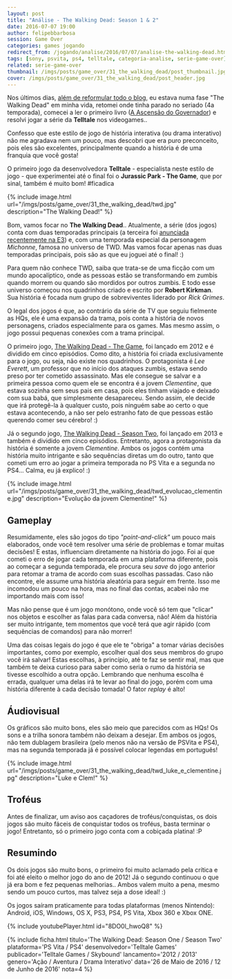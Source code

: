 ```yaml
---
layout: post
title: "Análise - The Walking Dead: Season 1 & 2"
date: 2016-07-07 19:00
author: felipebbarbosa
session: Game Over
categories: games jogando
redirect_from: /jogando/analise/2016/07/07/analise-the-walking-dead.html
tags: [sony, psvita, ps4, telltale, categoria-analise, serie-game-over]
related: serie-game-over
thumbnail: /imgs/posts/game_over/31_the_walking_dead/post_thumbnail.jpg
cover: /imgs/posts/game_over/31_the_walking_dead/post_header.jpg
---
```


Nos últimos dias, [além de reformular todo o blog](/noticias/2016/07/02/novidades-do-blog.html), eu estava numa fase "The Walking Dead" em minha vida, retomei onde tinha parado no seriado (4a temporada), comecei a ler o primeiro livro ([A Ascensão do Governador](https://www.skoob.com.br/a-ascensao-do-governador-217145ed242964.html)) e resolvi jogar a série da **Telltale** nos videogames..

<!--more-->

Confesso que este estilo de jogo de história interativa (ou drama interativo) não me agradava nem um pouco, mas descobri que era puro preconceito, pois eles são excelentes, principalmente quando a história é de uma franquia que você gosta!

O primeiro jogo da desenvolvedora **Telltale** - especialista neste estilo de jogo - que experimentei até o final foi o **Jurassic Park - The Game**, que por sinal, também é muito bom! #ficadica

{% include image.html url="/imgs/posts/game_over/31_the_walking_dead/twd.jpg" description="The Walking Dead!" %}

Bom, vamos focar no **The Walking Dead**.. Atualmente, a série (dos jogos) conta com duas temporadas principais (a terceira foi [anunciada recentemente na E3](http://vaojogar.com.br/escrito/e3-2016-alem-das-conferencias)) e, com uma temporada especial da personagem _Michonne_, famosa no universo de TWD. Mas vamos focar apenas nas duas temporadas principais, pois são as que eu joguei até o final! :)

Para quem não conhece TWD, saiba que trata-se de uma ficção com um mundo apocalíptico, onde as pessoas estão se transformando em zumbis quando morrem ou quando são mordidos por outros zumbis. E todo esse universo começou nos quadrinhos criado e escrito por **Robert Kirkman**. Sua história é focada num grupo de sobreviventes liderado por _Rick Grimes_.

O legal dos jogos é que, ao contrário da série de TV que seguiu fielmente as HQs, ele é uma expansão da trama, pois conta a história de novos personagens, criados especialmente para os games. Mas mesmo assim, o jogo possui pequenas conexões com a trama principal.

O primeiro jogo, [The Walking Dead - The Game](https://www.telltalegames.com/walkingdead/season1/), foi lançado em 2012 e é dividido em cinco episódios. Como dito, a história foi criada exclusivamente para o jogo, ou seja, não existe nos quadrinhos. O protagonista é _Lee Everett_, um professor que no início dos ataques zumbis, estava sendo preso por ter cometido assassinato. Mas ele consegue se salvar e a primeira pessoa como quem ele se encontra é a jovem _Clementine_, que estava sozinha sem seus pais em casa, pois eles tinham viajado e deixado com sua babá, que simplesmente desapareceu. Sendo assim, ele decide que irá protegê-la à qualquer custo, pois ninguém sabe ao certo o que estava acontecendo, a não ser pelo estranho fato de que pessoas estão querendo comer seu cérebro! :)

Já o segundo jogo, [The Walking Dead - Season Two](https://www.telltalegames.com/walkingdead/), foi lançado em 2013 e também é dividido em cinco episódios. Entretanto, agora a protagonista da história é somente a jovem _Clementine_. Ambos os jogos contém uma história muito intrigante e são sequências diretas um do outro, tanto que cometi um erro ao jogar a primeira temporada no PS Vita e a segunda no PS4... Calma, eu já explico! :)

{% include image.html url="/imgs/posts/game_over/31_the_walking_dead/twd_evolucao_clementine.jpg" description="Evolução da jovem Clementine!" %}

## Gameplay

Resumidamente, eles são jogos do tipo _"point-and-click"_ um pouco mais elaborados, onde você tem resolver uma série de problemas e tomar muitas decisões! E estas, influenciam diretamente na história do jogo. Foi aí que cometi o erro de jogar cada temporada em uma plataforma diferente, pois ao começar a segunda temporada, ele procura seu _save_ do jogo anterior para retomar a trama de acordo com suas escolhas passadas. Caso não encontre, ele assume uma história aleatória para seguir em frente. Isso me incomodou um pouco na hora, mas no final das contas, acabei não me importando mais com isso!

Mas não pense que é um jogo monótono, onde você só tem que "clicar" nos objetos e escolher as falas para cada conversa, não! Além da história ser muito intrigante, tem momentos que você terá que agir rápido (com sequências de comandos) para não morrer!

Uma das coisas legais do jogo é que ele te "obriga" a tomar várias decisões importantes, como por exemplo, escolher qual dos seus membros do grupo você irá salvar! Estas escolhas, à princípio, até te faz se sentir mal, mas que também te deixa curioso para saber como seria o rumo da história se tivesse escolhido a outra opção. Lembrando que nenhuma escolha é errada, qualquer uma delas irá te levar ao final do jogo, porém com uma história diferente à cada decisão tomada! O fator _replay_ é alto!

## Áudiovisual

Os gráficos são muito bons, eles são meio que parecidos com as HQs! Os sons e a trilha sonora também não deixam a desejar. Em ambos os jogos, não tem dublagem brasileira (pelo menos não na versão de PSVita e PS4), mas na segunda temporada já é possível colocar legendas em português!

{% include image.html url="/imgs/posts/game_over/31_the_walking_dead/twd_luke_e_clementine.jpg" description="Luke e Clem!" %}

## Troféus

Antes de finalizar, um aviso aos caçadores de troféus/conquistas, os dois jogos são muito fáceis de conquistar todos os troféus, basta terminar o jogo! Entretanto, só o primeiro jogo conta com a cobiçada platina! :P

## Resumindo

Os dois jogos são muito bons, o primeiro foi muito aclamado pela crítica e foi até eleito o melhor jogo do ano de 2012! Já o segundo continuou o que já era bom e fez pequenas melhorias.. Ambos valem muito a pena, mesmo sendo um pouco curtos, mas talvez seja a dose ideal! :)

Os jogos saíram praticamente para todas plataformas (menos Nintendo): Android, iOS, Windows, OS X, PS3, PS4, PS Vita, Xbox 360 e Xbox ONE.

{% include youtubePlayer.html id="8DO0l_hwoQ8" %}

{% include ficha.html
  titulo='The Walking Dead: Season One / Season Two'
  plataforma='PS Vita / PS4'
  desenvolvedor='Telltale Games'
  publicador='Telltale Games / Skybound'
  lancamento='2012 / 2013'
  genero='Ação / Aventura / Drama Interativo'
  data='26 de Maio de 2016 / 12 de Junho de 2016'
  nota=4 %}
